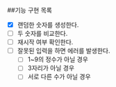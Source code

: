 ##기능 구현 목록
- [x] 랜덤한 숫자를 생성한다.
- [ ] 두 숫자를 비교한다.
- [ ] 재시작 여부 확인한다.
- [ ] 잘못된 입력을 하면 에러를 발생한다.
  - [ ] 1~9의 정수가 아닐 경우
  - [ ] 3자리가 아닐 경우
  - [ ] 서로 다른 수가 아닐 경우